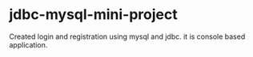 # jdbc-mysql-mini-project
Created login and registration using mysql and jdbc. it is console based application.
